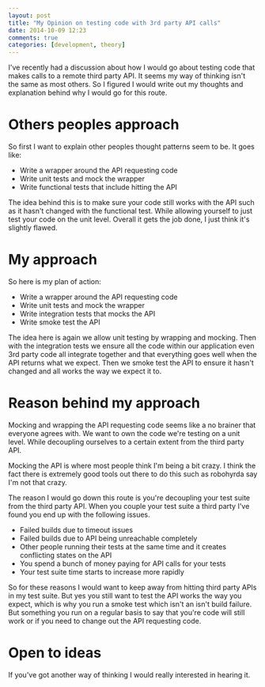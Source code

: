 ```yaml
---
layout: post
title: "My Opinion on testing code with 3rd party API calls"
date: 2014-10-09 12:23
comments: true
categories: [development, theory]
---
```

I've recently had a discussion about how I would go about testing code that makes calls to a remote third party API. It seems my way of thinking isn't the same as most others. So I figured I would write out my thoughts and explanation behind why I would go for this route.

# Others peoples approach

So first I want to explain other peoples thought patterns seem to be. It goes like:

* Write a wrapper around the API requesting code
* Write unit tests and mock the wrapper
* Write functional tests that include hitting the API

The idea behind this is to make sure your code still works with the API such as it hasn't changed with the functional test. While allowing yourself to just test your code on the unit level. Overall it gets the job done, I just think it's slightly flawed.

# My approach

So here is my plan of action:

* Write a wrapper around the API requesting code
* Write unit tests and mock the wrapper
* Write integration tests that mocks the API
* Write smoke test the API

The idea here is again we allow unit testing by wrapping and mocking. Then with the integration tests we ensure all the code within our application even 3rd party code all integrate together and that everything goes well when the API returns what we expect. Then we smoke test the API to ensure it hasn't changed and all works the way we expect it to.

# Reason behind my approach

Mocking and wrapping the API requesting code seems like a no brainer that everyone agrees with. We want to own the code we're testing on a unit level. While decoupling ourselves to a certain extent from the third party API.

Mocking the API is where most people think I'm being a bit crazy. I think the fact there is extremely good tools out there to do this such as robohyrda say I'm not that crazy.

The reason I would go down this route is you're decoupling your test suite from the third party API. When you couple your test suite a third party I've found you end up with the following issues.

* Failed builds due to timeout issues
* Failed builds due to API being unreachable completely
* Other people running their tests at the same time and it creates conflicting states on the API
* You spend a bunch of money paying for API calls for your tests
* Your test suite time starts to increase more rapidly

So for these reasons I would want to keep away from hitting third party APIs in my test suite. But yes you still want to test the API works the way you expect, which is why you run a smoke test which isn't an isn't build failure. But something you run on a regular basis to say that you're code will still work or if you need to change out the API requesting code.

# Open to ideas

If you've got another way of thinking I would really interested in hearing it.
